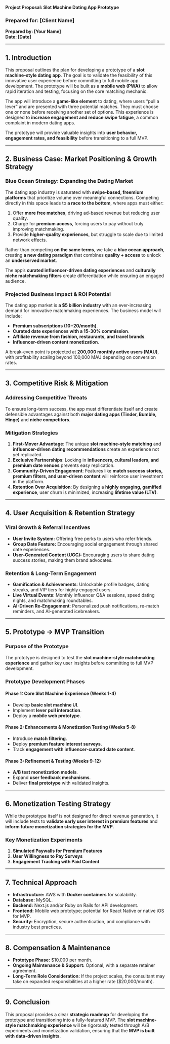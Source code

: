**Project Proposal: Slot Machine Dating App Prototype**

### **Prepared for: [Client Name]**  
**Prepared by: [Your Name]**  
**Date: [Date]**  

---

## **1. Introduction**
This proposal outlines the plan for developing a prototype of a **slot machine-style dating app**. The goal is to validate the feasibility of this innovative user experience before committing to full mobile app development. The prototype will be built as a **mobile web (PWA)** to allow rapid iteration and testing, focusing on the core matching mechanic.

The app will introduce a **game-like element** to dating, where users “pull a lever” and are presented with three potential matches. They must choose one or none before receiving another set of options. This experience is designed to **increase engagement and reduce swipe fatigue**, a common complaint in modern dating apps.

The prototype will provide valuable insights into **user behavior, engagement rates, and feasibility** before transitioning to a full MVP.

---

## **2. Business Case: Market Positioning & Growth Strategy**

### **Blue Ocean Strategy: Expanding the Dating Market**
The dating app industry is saturated with **swipe-based, freemium platforms** that prioritize volume over meaningful connections. Competing directly in this space leads to **a race to the bottom**, where apps must either:
1. Offer **more free matches**, driving ad-based revenue but reducing user quality.
2. Charge for **premium access**, forcing users to pay without truly improving matchmaking.
3. Provide **higher-quality experiences**, but struggle to scale due to limited network effects.

Rather than competing **on the same terms**, we take a **blue ocean approach**, creating **a new dating paradigm** that combines **quality + access** to unlock an **underserved market**.

The app’s **curated influencer-driven dating experiences** and **culturally niche matchmaking filters** create differentiation while ensuring an engaged audience.

### **Projected Business Impact & ROI Potential**
The dating app market is **a $5 billion industry** with an ever-increasing demand for innovative matchmaking experiences. The business model will include:
- **Premium subscriptions ($10-$20/month)**.
- **Curated date experiences with a 15-30% commission**.
- **Affiliate revenue from fashion, restaurants, and travel brands**.
- **Influencer-driven content monetization**.

A break-even point is projected at **200,000 monthly active users (MAU)**, with profitability scaling beyond 100,000 MAU depending on conversion rates.

---

## **3. Competitive Risk & Mitigation**
### **Addressing Competitive Threats**
To ensure long-term success, the app must differentiate itself and create defensible advantages against both **major dating apps (Tinder, Bumble, Hinge)** and **niche competitors**.

### **Mitigation Strategies**
1. **First-Mover Advantage**: The unique **slot machine-style matching** and **influencer-driven dating recommendations** create an experience not yet replicated.
2. **Exclusive Partnerships**: Locking in **influencers, cultural leaders, and premium date venues** prevents easy replication.
3. **Community-Driven Engagement**: Features like **match success stories, premium filters, and user-driven content** will reinforce user investment in the platform.
4. **Retention Over Acquisition**: By designing a **highly engaging, gamified experience**, user churn is minimized, increasing **lifetime value (LTV)**.

---

## **4. User Acquisition & Retention Strategy**
### **Viral Growth & Referral Incentives**
- **User Invite System:** Offering free perks to users who refer friends.
- **Group Date Feature:** Encouraging social engagement through shared date experiences.
- **User-Generated Content (UGC):** Encouraging users to share dating success stories, making them brand advocates.

### **Retention & Long-Term Engagement**
- **Gamification & Achievements**: Unlockable profile badges, dating streaks, and VIP tiers for highly engaged users.
- **Live Virtual Events**: Monthly influencer Q&A sessions, speed dating nights, and matchmaking roundtables.
- **AI-Driven Re-Engagement**: Personalized push notifications, re-match reminders, and AI-generated icebreakers.

---

## **5. Prototype → MVP Transition**
### **Purpose of the Prototype**
The prototype is designed to test the **slot machine-style matchmaking experience** and gather key user insights before committing to full MVP development.

### **Prototype Development Phases**
#### **Phase 1: Core Slot Machine Experience (Weeks 1-4)**
- Develop **basic slot machine UI**.
- Implement **lever pull interaction**.
- Deploy a **mobile web prototype**.

#### **Phase 2: Enhancements & Monetization Testing (Weeks 5-8)**
- Introduce **match filtering**.
- Deploy **premium feature interest surveys**.
- Track **engagement with influencer-curated date content**.

#### **Phase 3: Refinement & Testing (Weeks 9-12)**
- **A/B test monetization models**.
- Expand **user feedback mechanisms**.
- Deliver **final prototype** with validated insights.

---

## **6. Monetization Testing Strategy**
While the prototype itself is not designed for direct revenue generation, it will include tests to **validate early user interest in premium features** and **inform future monetization strategies for the MVP.**

### **Key Monetization Experiments**
1. **Simulated Paywalls for Premium Features**
2. **User Willingness to Pay Surveys**
3. **Engagement Tracking with Paid Content**

---

## **7. Technical Approach**
- **Infrastructure:** AWS with **Docker containers** for scalability.
- **Database:** MySQL.
- **Backend:** Next.js and/or Ruby on Rails for API development.
- **Frontend:** Mobile web prototype; potential for React Native or native iOS for MVP.
- **Security:** Encryption, secure authentication, and compliance with industry best practices.

---

## **8. Compensation & Maintenance**
- **Prototype Phase:** $10,000 per month.
- **Ongoing Maintenance & Support:** Optional, with a separate retainer agreement.
- **Long-Term Role Consideration:** If the project scales, the consultant may take on expanded responsibilities at a higher rate ($20,000/month).

---

## **9. Conclusion**
This proposal provides a clear **strategic roadmap** for developing the prototype and transitioning into a fully-featured MVP. The **slot machine-style matchmaking experience** will be rigorously tested through A/B experiments and monetization validation, ensuring that the **MVP is built with data-driven insights**.




